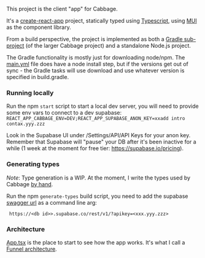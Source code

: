 This project is the client "app" for Cabbage.  

It's a [create-react-app](https://create-react-app.dev/) project, statically
typed using [Typescript](https://www.typescriptlang.org/), using 
[MUI](https://mui.com/) as the component library.

From a build perspective, the project is implemented as both a
[Gradle sub-project](https://docs.gradle.org/current/userguide/multi_project_builds.html)
(of the larger Cabbage project) and a standalone Node.js project.

The Gradle functionality is mostly just for downloading node/npm.
The [main.yml](/.github/workflows/main.yml) file does have a node install
step, but if the versions get out of sync - the Gradle tasks will use download
and use whatever version is specified in build.gradle.   

### Running locally

Run the npm `start` script to start a local dev server, you will need to provide
some env vars to connect to a dev supabase:
`REACT_APP_CABBAGE_ENV=DEV;REACT_APP_SUPABASE_ANON_KEY=xxadd intro contax.yyy.zzz`

Look in the Supabase UI under /Settings/API/API Keys for your anon key.
Remember that Supabase will "pause" your DB after it's been inactive for a while 
(1 week at the moment for free tier: https://supabase.io/pricing).


### Generating types

*Note*: Type generation is a WIP.  At the moment, I write the types used by 
Cabbage [by hand](./src/Api/CabbageSchema.ts).

Run the npm `generate-types` build script, you need to add the supabase 
[swagger url](https://supabase.io/docs/client/generating-types#generate-database-types-from-swagger-openapi-specification)
as a command line arg: 
```
 https://<db id>>.supabase.co/rest/v1/?apikey=<xxx.yyy.zzz> 
```

### Architecture

[App.tsx](src/App.tsx) is the place to start to see how the app works.
It's what I call a
[Funnel architecture](http://kopi.cloud/blog/2021/funnel-architecture/).


